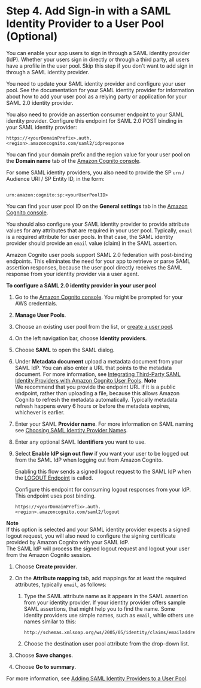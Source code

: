 # Step 4\. Add Sign\-in with a SAML Identity Provider to a User Pool \(Optional\)<a name="cognito-user-pools-configuring-federation-with-saml-2-0-idp"></a>

You can enable your app users to sign in through a SAML identity provider \(IdP\)\. Whether your users sign in directly or through a third party, all users have a profile in the user pool\. Skip this step if you don't want to add sign in through a SAML identity provider\. 

You need to update your SAML identity provider and configure your user pool\. See the documentation for your SAML identity provider for information about how to add your user pool as a relying party or application for your SAML 2\.0 identity provider\.

You also need to provide an assertion consumer endpoint to your SAML identity provider\. Configure this endpoint for SAML 2\.0 POST binding in your SAML identity provider:

```
https://<yourDomainPrefix>.auth.<region>.amazoncognito.com/saml2/idpresponse
```

You can find your domain prefix and the region value for your user pool on the **Domain name** tab of the [Amazon Cognito console](https://console.aws.amazon.com/cognito/home)\.

For some SAML identity providers, you also need to provide the SP `urn` / Audience URI / SP Entity ID, in the form:

```
      
urn:amazon:cognito:sp:<yourUserPoolID>
```

You can find your user pool ID on the **General settings** tab in the [Amazon Cognito console](https://console.aws.amazon.com/cognito/home)\.

You should also configure your SAML identity provider to provide attribute values for any attributes that are required in your user pool\. Typically, `email` is a required attribute for user pools\. In that case, the SAML identity provider should provide an `email` value \(claim\) in the SAML assertion\.

Amazon Cognito user pools support SAML 2\.0 federation with post\-binding endpoints\. This eliminates the need for your app to retrieve or parse SAML assertion responses, because the user pool directly receives the SAML response from your identity provider via a user agent\.

**To configure a SAML 2\.0 identity provider in your user pool**

1. Go to the [Amazon Cognito console](https://console.aws.amazon.com/cognito/home)\. You might be prompted for your AWS credentials\.

1. **Manage User Pools**\.

1. Choose an existing user pool from the list, or [create a user pool](https://docs.aws.amazon.com/cognito/latest/developerguide/cognito-user-pool-as-user-directory.html)\.

1. On the left navigation bar, choose **Identity providers**\.

1. Choose **SAML** to open the SAML dialog\.

1. Under **Metadata document** upload a metadata document from your SAML IdP\. You can also enter a URL that points to the metadata document\. For more information, see [Integrating Third\-Party SAML Identity Providers with Amazon Cognito User Pools](cognito-user-pools-integrating-3rd-party-saml-providers.md)\.
**Note**  
We recommend that you provide the endpoint URL if it is a public endpoint, rather than uploading a file, because this allows Amazon Cognito to refresh the metadata automatically\. Typically metadata refresh happens every 6 hours or before the metadata expires, whichever is earlier\.

1. Enter your SAML **Provider name**\. For more information on SAML naming see [Choosing SAML Identity Provider Names](cognito-user-pools-managing-saml-idp-naming.md)\.

1. Enter any optional SAML **Identifiers** you want to use\.

1. Select **Enable IdP sign out flow** if you want your user to be logged out from the SAML IdP when logging out from Amazon Cognito\.

   Enabling this flow sends a signed logout request to the SAML IdP when the [LOGOUT Endpoint](logout-endpoint.md) is called\.

   Configure this endpoint for consuming logout responses from your IdP\. This endpoint uses post binding\.

   ```
   https://<yourDomainPrefix>.auth.<region>.amazoncognito.com/saml2/logout
   ```
**Note**  
If this option is selected and your SAML identity provider expects a signed logout request, you will also need to configure the signing certificate provided by Amazon Cognito with your SAML IdP\.   
The SAML IdP will process the signed logout request and logout your user from the Amazon Cognito session\.

1. Choose **Create provider**\.

1. On the **Attribute mapping** tab, add mappings for at least the required attributes, typically `email`, as follows:

   1. Type the SAML attribute name as it appears in the SAML assertion from your identity provider\. If your identity provider offers sample SAML assertions, that might help you to find the name\. Some identity providers use simple names, such as `email`, while others use names similar to this:

      ```
      http://schemas.xmlsoap.org/ws/2005/05/identity/claims/emailaddress
      ```

   1. Choose the destination user pool attribute from the drop\-down list\.

1. Choose **Save changes**\.

1. Choose **Go to summary**\.

For more information, see [Adding SAML Identity Providers to a User Pool](cognito-user-pools-saml-idp.md)\.